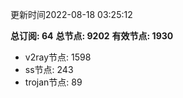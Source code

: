 更新时间2022-08-18 03:25:12

**总订阅: 64**
**总节点: 9202**
**有效节点: 1930**
- v2ray节点: 1598
- ss节点: 243
- trojan节点: 89
